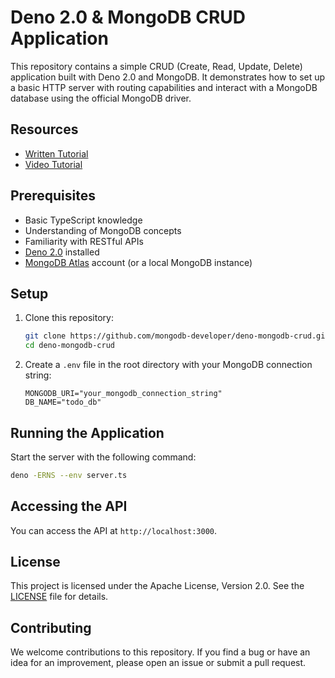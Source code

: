 # Deno 2.0 & MongoDB CRUD Application

This repository contains a simple CRUD (Create, Read, Update, Delete) application built with Deno 2.0 and MongoDB. It demonstrates how to set up a basic HTTP server with routing capabilities and interact with a MongoDB database using the official MongoDB driver.

## Resources

- [Written Tutorial](https://www.mongodb.com/developer/languages/javascript/getting-started-deno-mongodb/)
- [Video Tutorial](https://www.youtube.com/watch?v=xOgicDUXnrE)

## Prerequisites

- Basic TypeScript knowledge
- Understanding of MongoDB concepts
- Familiarity with RESTful APIs
- [Deno 2.0](https://deno.land/#installation) installed
- [MongoDB Atlas](https://www.mongodb.com/cloud/atlas/register) account (or a local MongoDB instance)

## Setup

1. Clone this repository:

   ```bash
   git clone https://github.com/mongodb-developer/deno-mongodb-crud.git
   cd deno-mongodb-crud
   ```

2. Create a `.env` file in the root directory with your MongoDB connection string:

   ```
   MONGODB_URI="your_mongodb_connection_string"
   DB_NAME="todo_db"
   ```

## Running the Application

Start the server with the following command:

```bash
deno -ERNS --env server.ts
```

## Accessing the API

You can access the API at `http://localhost:3000`.

## License

This project is licensed under the Apache License, Version 2.0. See the [LICENSE](LICENSE) file for details.

## Contributing

We welcome contributions to this repository. If you find a bug or have an idea for an improvement, please open an issue or submit a pull request.
